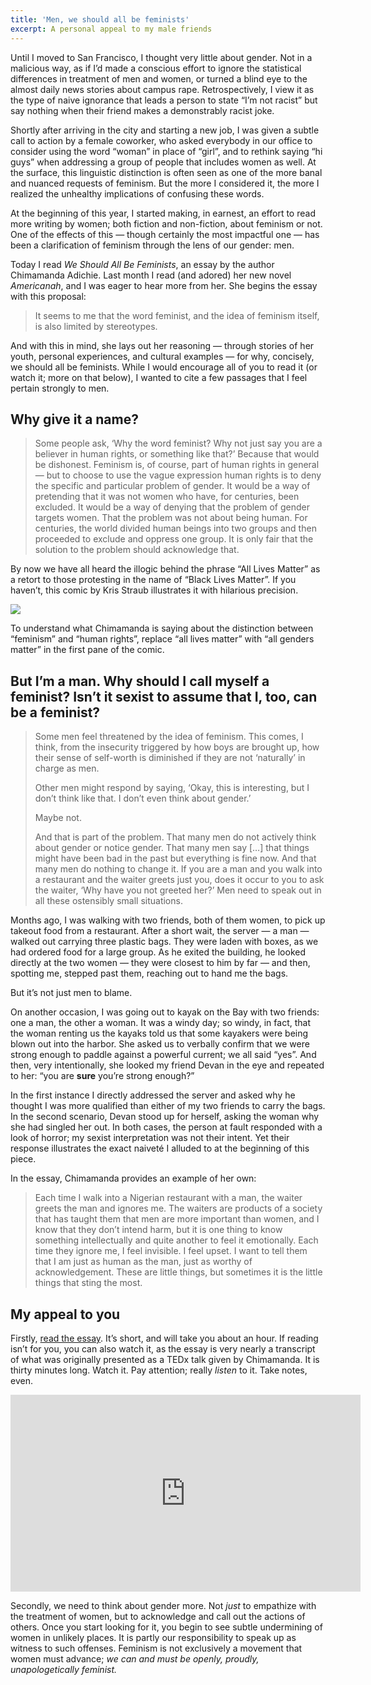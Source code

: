 ```yaml
---
title: 'Men, we should all be feminists'
excerpt: A personal appeal to my male friends
---
```


Until I moved to San Francisco, I thought very little about gender. Not in a malicious way, as if I’d made a conscious effort to ignore the statistical differences in treatment of men and women, or turned a blind eye to the almost daily news stories about campus rape. Retrospectively, I view it as the type of naive ignorance that leads a person to state “I’m not racist” but say nothing when their friend makes a demonstrably racist joke.

Shortly after arriving in the city and starting a new job, I was given a subtle call to action by a female coworker, who asked everybody in our office to consider using the word “woman” in place of “girl”, and to rethink saying “hi guys” when addressing a group of people that includes women as well. At the surface, this linguistic distinction is often seen as one of the more banal and nuanced requests of feminism. But the more I considered it, the more I realized the unhealthy implications of confusing these words.

At the beginning of this year, I started making, in earnest, an effort to read more writing by women; both fiction and non-fiction, about feminism or not. One of the effects of this — though certainly the most impactful one — has been a clarification of feminism through the lens of our gender: men.

Today I read _We Should All Be Feminists_, an essay by the author Chimamanda Adichie. Last month I read (and adored) her new novel _Americanah_, and I was eager to hear more from her. She begins the essay with this proposal:

> It seems to me that the word feminist, and the idea of feminism itself, is also limited by stereotypes.

And with this in mind, she lays out her reasoning — through stories of her youth, personal experiences, and cultural examples — for why, concisely, we should all be feminists. While I would encourage all of you to read it (or watch it; more on that below), I wanted to cite a few passages that I feel pertain strongly to men.

## Why give it a name?

> Some people ask, ‘Why the word feminist? Why not just say you are a believer in human rights, or something like that?’ Because that would be dishonest. Feminism is, of course, part of human rights in general — but to choose to use the vague expression human rights is to deny the specific and particular problem of gender. It would be a way of pretending that it was not women who have, for centuries, been excluded. It would be a way of denying that the problem of gender targets women. That the problem was not about being human. For centuries, the world divided human beings into two groups and then proceeded to exclude and oppress one group. It is only fair that the solution to the problem should acknowledge that.

By now we have all heard the illogic behind the phrase “All Lives Matter” as a retort to those protesting in the name of “Black Lives Matter”. If you haven’t, this comic by Kris Straub illustrates it with hilarious precision.

![](../../images/essays/all-lives-matter.png)

To understand what Chimamanda is saying about the distinction between “feminism” and “human rights”, replace “all lives matter” with “all genders matter” in the first pane of the comic.

## But I’m a man. Why should I call myself a feminist? Isn’t it sexist to assume that I, too, can be a feminist?

> Some men feel threatened by the idea of feminism. This comes, I think, from the insecurity triggered by how boys are brought up, how their sense of self-worth is diminished if they are not ‘naturally’ in charge as men.
>
> Other men might respond by saying, ‘Okay, this is interesting, but I don’t think like that. I don’t even think about gender.’
>
> Maybe not.
>
> And that is part of the problem. That many men do not actively think about gender or notice gender. That many men say […] that things might have been bad in the past but everything is fine now. And that many men do nothing to change it. If you are a man and you walk into a restaurant and the waiter greets just
> you, does it occur to you to ask the waiter, ‘Why have you not greeted her?’ Men need to speak out in all these ostensibly small situations.

Months ago, I was walking with two friends, both of them women, to pick up takeout food from a restaurant. After a short wait, the server — a man — walked out carrying three plastic bags. They were laden with boxes, as we had ordered food for a large group. As he exited the building, he looked directly at the two women — they were closest to him by far — and then, spotting me, stepped past them, reaching out to hand me the bags.

But it’s not just men to blame.

On another occasion, I was going out to kayak on the Bay with two friends: one a man, the other a woman. It was a windy day; so windy, in fact, that the woman renting us the kayaks told us that some kayakers were being blown out into the harbor. She asked us to verbally confirm that we were strong enough to paddle against a powerful current; we all said “yes”. And then, very intentionally, she
looked my friend Devan in the eye and repeated to her: “you are **sure** you’re strong enough?”

In the first instance I directly addressed the server and asked why he thought I was more qualified than either of my two friends to carry the bags. In the second scenario, Devan stood up for herself, asking the woman why she had singled her out. In both cases, the person at fault responded with a look of horror; my sexist interpretation was not their intent. Yet their response
illustrates the exact naiveté I alluded to at the beginning of this piece.

In the essay, Chimamanda provides an example of her own:

> Each time I walk into a Nigerian restaurant with a man, the waiter greets the man and ignores me. The waiters are products of a society that has taught them that men are more important than women, and I know that they don’t intend harm, but it is one thing to know something intellectually and quite another to feel it emotionally. Each time they ignore me, I feel invisible. I feel upset. I want to tell them that I am just as human as the man, just as worthy of acknowledgement. These are little things, but sometimes it is the little things that sting the most.

## My appeal to you

Firstly, [read the essay](http://goo.gl/gIeYLJ). It’s short, and will take you about an hour. If reading isn’t for you, you can also watch it, as the essay is very nearly a transcript of what was originally presented as a TEDx talk given by Chimamanda. It is thirty minutes long. Watch it. Pay attention;
really _listen_ to it. Take notes, even.

<iframe width="560" height="315" src="https://www.youtube.com/embed/hg3umXU_qWc" frameborder="0" allowfullscreen></iframe>

Secondly, we need to think about gender more. Not _just_ to empathize with the treatment of women, but to acknowledge and call out the actions of others. Once you start looking for it, you begin to see subtle undermining of women in unlikely places. It is partly our responsibility to speak up as witness to such offenses. Feminism is not exclusively a movement that women must advance; _we can and must be openly, proudly, unapologetically feminist._
